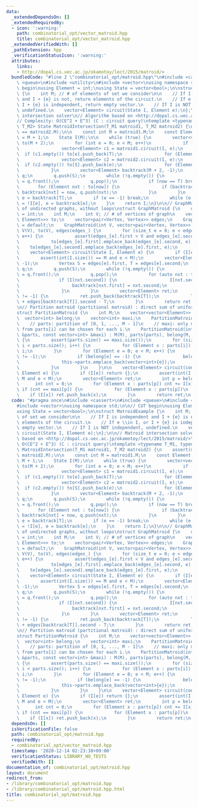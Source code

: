 ```yaml
---
data:
  _extendedDependsOn: []
  _extendedRequiredBy:
  - icon: ':warning:'
    path: combinatorial_opt/vector_matroid.hpp
    title: combinatorial_opt/vector_matroid.hpp
  _extendedVerifiedWith: []
  _pathExtension: hpp
  _verificationStatusIcon: ':warning:'
  attributes:
    links:
    - http://dopal.cs.uec.ac.jp/okamotoy/lect/2015/matroid/>
  bundledCode: "#line 2 \"combinatorial_opt/matroid.hpp\"\n#include <cassert>\n#include\
    \ <queue>\n#include <utility>\n#include <vector>\nusing namespace std;\n\n// CUT\
    \ begin\nusing Element = int;\nusing State = vector<bool>;\n\nstruct MatroidExample\
    \ {\n    int M; // # of elements of set we consider\n\n    // If I is independent\
    \ and I + {e} is not, return elements of the circuit.\n    // If e \\in I, or\
    \ I + {e} is independent, return empty vector.\n    // If I is NOT independent,\
    \ undefined.\n    vector<Element> circuit(State I, Element e);\n};\n\n// Matroid\
    \ intersection solver\n// Algorithm based on <http://dopal.cs.uec.ac.jp/okamotoy/lect/2015/matroid/>\n\
    // Complexity: O(CE^2 + E^3) (C : circuit query)\ntemplate <typename T_M1, typename\
    \ T_M2> State MatroidIntersection(T_M1 matroid1, T_M2 matroid2) {\n    assert(matroid1.M\
    \ == matroid2.M);\n\n    const int M = matroid1.M;\n    const Element S = M, T\
    \ = M + 1;\n    State I(M);\n\n    while (true) {\n        vector<vector<Element>>\
    \ to(M + 2);\n        for (int e = 0; e < M; e++)\n            if (!I[e]) {\n\
    \                vector<Element> c1 = matroid1.circuit(I, e);\n              \
    \  if (c1.empty()) to[e].push_back(T);\n                for (Element f : c1) to[e].push_back(f);\n\
    \                vector<Element> c2 = matroid2.circuit(I, e);\n              \
    \  if (c2.empty()) to[S].push_back(e);\n                for (Element f : c2) to[f].push_back(e);\n\
    \            }\n        vector<Element> backtrack(M + 2, -1);\n        queue<Element>\
    \ q;\n        q.push(S);\n        while (!q.empty()) {\n            Element now\
    \ = q.front();\n            q.pop();\n            if (now == T) break;\n     \
    \       for (Element nxt : to[now]) {\n                if (backtrack[nxt] == -1)\
    \ backtrack[nxt] = now, q.push(nxt);\n            }\n        }\n        Element\
    \ e = backtrack[T];\n        if (e == -1) break;\n        while (e != S) I[e]\
    \ = !I[e], e = backtrack[e];\n    }\n    return I;\n}\n\n// GraphMatroid: subgraph\
    \ of undirected graphs, without loops\nstruct GraphMatroid {\n    using Vertex\
    \ = int;\n    int M;\n    int V; // # of vertices of graph\n    vector<vector<pair<Vertex,\
    \ Element>>> to;\n    vector<pair<Vertex, Vertex>> edges;\n    GraphMatroid()\
    \ = default;\n    GraphMatroid(int V, vector<pair<Vertex, Vertex>> edges_) : M(edges_.size()),\
    \ V(V), to(V), edges(edges_) {\n        for (size_t e = 0; e < edges_.size();\
    \ e++) {\n            assert(edges_[e].first < V and edges_[e].second < V);\n\
    \            to[edges_[e].first].emplace_back(edges_[e].second, e);\n        \
    \    to[edges_[e].second].emplace_back(edges_[e].first, e);\n        }\n    }\n\
    \    vector<Element> circuit(State I, Element e) {\n        if (I[e]) return {};\n\
    \        assert(int(I.size()) == M and e < M);\n        vector<Element> backtrack(V,\
    \ -1);\n        Vertex S = edges[e].first, T = edges[e].second;\n        queue<Vertex>\
    \ q;\n        q.push(S);\n        while (!q.empty()) {\n            Vertex now\
    \ = q.front();\n            q.pop();\n            for (auto nxt : to[now])\n \
    \               if (I[nxt.second]) {\n                    I[nxt.second] = 0;\n\
    \                    backtrack[nxt.first] = nxt.second;\n                    q.push(nxt.first);\n\
    \                }\n        }\n        vector<Element> ret;\n        while (backtrack[T]\
    \ != -1) {\n            ret.push_back(backtrack[T]);\n            T = edges[backtrack[T]].first\
    \ + edges[backtrack[T]].second - T;\n        }\n        return ret;\n    }\n};\n\
    \n// Partition matroid (partitional matroid) : direct sum of uniform matroids\n\
    struct PartitionMatroid {\n    int M;\n    vector<vector<Element>> parts;\n  \
    \  vector<int> belong;\n    vector<int> maxi;\n    PartitionMatroid() = default;\n\
    \    // parts: partition of [0, 1, ..., M - 1]\n    // maxi: only maxi[i] elements\
    \ from parts[i] can be chosen for each i.\n    PartitionMatroid(int M, const vector<vector<int>>\
    \ &parts, const vector<int> &maxi) : M(M), parts(parts), belong(M, -1), maxi(maxi)\
    \ {\n        assert(parts.size() == maxi.size());\n        for (size_t i = 0;\
    \ i < parts.size(); i++) {\n            for (Element x : parts[i]) belong[x] =\
    \ i;\n        }\n        for (Element e = 0; e < M; e++) {\n            // assert(belong[e]\
    \ != -1);\n            if (belong[e] == -1) {\n                belong[e] = this->parts.size();\n\
    \                this->parts.emplace_back(vector<int>{e});\n                this->maxi.push_back(1);\n\
    \            }\n        }\n    }\n\n    vector<Element> circuit(const State &I,\
    \ Element e) {\n        if (I[e]) return {};\n        assert(int(I.size()) ==\
    \ M and e < M);\n        vector<Element> ret;\n        int p = belong[e];\n  \
    \      int cnt = 0;\n        for (Element x : parts[p]) cnt += I[x];\n       \
    \ if (cnt == maxi[p]) {\n            for (Element x : parts[p])\n            \
    \    if (I[x]) ret.push_back(x);\n        }\n        return ret;\n    }\n};\n"
  code: "#pragma once\n#include <cassert>\n#include <queue>\n#include <utility>\n\
    #include <vector>\nusing namespace std;\n\n// CUT begin\nusing Element = int;\n\
    using State = vector<bool>;\n\nstruct MatroidExample {\n    int M; // # of elements\
    \ of set we consider\n\n    // If I is independent and I + {e} is not, return\
    \ elements of the circuit.\n    // If e \\in I, or I + {e} is independent, return\
    \ empty vector.\n    // If I is NOT independent, undefined.\n    vector<Element>\
    \ circuit(State I, Element e);\n};\n\n// Matroid intersection solver\n// Algorithm\
    \ based on <http://dopal.cs.uec.ac.jp/okamotoy/lect/2015/matroid/>\n// Complexity:\
    \ O(CE^2 + E^3) (C : circuit query)\ntemplate <typename T_M1, typename T_M2> State\
    \ MatroidIntersection(T_M1 matroid1, T_M2 matroid2) {\n    assert(matroid1.M ==\
    \ matroid2.M);\n\n    const int M = matroid1.M;\n    const Element S = M, T =\
    \ M + 1;\n    State I(M);\n\n    while (true) {\n        vector<vector<Element>>\
    \ to(M + 2);\n        for (int e = 0; e < M; e++)\n            if (!I[e]) {\n\
    \                vector<Element> c1 = matroid1.circuit(I, e);\n              \
    \  if (c1.empty()) to[e].push_back(T);\n                for (Element f : c1) to[e].push_back(f);\n\
    \                vector<Element> c2 = matroid2.circuit(I, e);\n              \
    \  if (c2.empty()) to[S].push_back(e);\n                for (Element f : c2) to[f].push_back(e);\n\
    \            }\n        vector<Element> backtrack(M + 2, -1);\n        queue<Element>\
    \ q;\n        q.push(S);\n        while (!q.empty()) {\n            Element now\
    \ = q.front();\n            q.pop();\n            if (now == T) break;\n     \
    \       for (Element nxt : to[now]) {\n                if (backtrack[nxt] == -1)\
    \ backtrack[nxt] = now, q.push(nxt);\n            }\n        }\n        Element\
    \ e = backtrack[T];\n        if (e == -1) break;\n        while (e != S) I[e]\
    \ = !I[e], e = backtrack[e];\n    }\n    return I;\n}\n\n// GraphMatroid: subgraph\
    \ of undirected graphs, without loops\nstruct GraphMatroid {\n    using Vertex\
    \ = int;\n    int M;\n    int V; // # of vertices of graph\n    vector<vector<pair<Vertex,\
    \ Element>>> to;\n    vector<pair<Vertex, Vertex>> edges;\n    GraphMatroid()\
    \ = default;\n    GraphMatroid(int V, vector<pair<Vertex, Vertex>> edges_) : M(edges_.size()),\
    \ V(V), to(V), edges(edges_) {\n        for (size_t e = 0; e < edges_.size();\
    \ e++) {\n            assert(edges_[e].first < V and edges_[e].second < V);\n\
    \            to[edges_[e].first].emplace_back(edges_[e].second, e);\n        \
    \    to[edges_[e].second].emplace_back(edges_[e].first, e);\n        }\n    }\n\
    \    vector<Element> circuit(State I, Element e) {\n        if (I[e]) return {};\n\
    \        assert(int(I.size()) == M and e < M);\n        vector<Element> backtrack(V,\
    \ -1);\n        Vertex S = edges[e].first, T = edges[e].second;\n        queue<Vertex>\
    \ q;\n        q.push(S);\n        while (!q.empty()) {\n            Vertex now\
    \ = q.front();\n            q.pop();\n            for (auto nxt : to[now])\n \
    \               if (I[nxt.second]) {\n                    I[nxt.second] = 0;\n\
    \                    backtrack[nxt.first] = nxt.second;\n                    q.push(nxt.first);\n\
    \                }\n        }\n        vector<Element> ret;\n        while (backtrack[T]\
    \ != -1) {\n            ret.push_back(backtrack[T]);\n            T = edges[backtrack[T]].first\
    \ + edges[backtrack[T]].second - T;\n        }\n        return ret;\n    }\n};\n\
    \n// Partition matroid (partitional matroid) : direct sum of uniform matroids\n\
    struct PartitionMatroid {\n    int M;\n    vector<vector<Element>> parts;\n  \
    \  vector<int> belong;\n    vector<int> maxi;\n    PartitionMatroid() = default;\n\
    \    // parts: partition of [0, 1, ..., M - 1]\n    // maxi: only maxi[i] elements\
    \ from parts[i] can be chosen for each i.\n    PartitionMatroid(int M, const vector<vector<int>>\
    \ &parts, const vector<int> &maxi) : M(M), parts(parts), belong(M, -1), maxi(maxi)\
    \ {\n        assert(parts.size() == maxi.size());\n        for (size_t i = 0;\
    \ i < parts.size(); i++) {\n            for (Element x : parts[i]) belong[x] =\
    \ i;\n        }\n        for (Element e = 0; e < M; e++) {\n            // assert(belong[e]\
    \ != -1);\n            if (belong[e] == -1) {\n                belong[e] = this->parts.size();\n\
    \                this->parts.emplace_back(vector<int>{e});\n                this->maxi.push_back(1);\n\
    \            }\n        }\n    }\n\n    vector<Element> circuit(const State &I,\
    \ Element e) {\n        if (I[e]) return {};\n        assert(int(I.size()) ==\
    \ M and e < M);\n        vector<Element> ret;\n        int p = belong[e];\n  \
    \      int cnt = 0;\n        for (Element x : parts[p]) cnt += I[x];\n       \
    \ if (cnt == maxi[p]) {\n            for (Element x : parts[p])\n            \
    \    if (I[x]) ret.push_back(x);\n        }\n        return ret;\n    }\n};\n"
  dependsOn: []
  isVerificationFile: false
  path: combinatorial_opt/matroid.hpp
  requiredBy:
  - combinatorial_opt/vector_matroid.hpp
  timestamp: '2020-12-14 02:23:38+09:00'
  verificationStatus: LIBRARY_NO_TESTS
  verifiedWith: []
documentation_of: combinatorial_opt/matroid.hpp
layout: document
redirect_from:
- /library/combinatorial_opt/matroid.hpp
- /library/combinatorial_opt/matroid.hpp.html
title: combinatorial_opt/matroid.hpp
---
```

